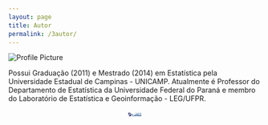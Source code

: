 ```yaml
---
layout: page
title: Autor
permalink: /3autor/
---
```


<img src="{{ site.baseurl }}/assets/foto.jpg" title="Profile Picture" class="profile"> 

Possui Graduação (2011) e Mestrado (2014) em Estatística pela Universidade Estadual de Campinas - UNICAMP. Atualmente é Professor do Departamento de Estatística da Universidade Federal do Paraná e membro do Laboratório de Estatística e Geoinformação - LEG/UFPR.

<center> 
     <figure>
	    <a href="http://lattes.cnpq.br/6295059687055801"><img src="https://raw.githubusercontent.com/EduardoLEG/eduardoleg_site/master/assets/img/curriculo_lattes1.png" width="30"></a>
     </figure>
</center>
